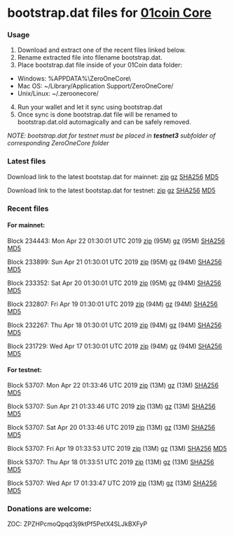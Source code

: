 # bootstrap.dat files for [01coin Core](https://01coin.io)

### Usage

1. Download and extract one of the recent files linked below.
2. Rename extracted file into filename bootstrap.dat.
3. Place bootstrap.dat file inside of your 01Coin data folder:
 - Windows: %APPDATA%\ZeroOneCore\
 - Mac OS: ~/Library/Application Support/ZeroOneCore/
 - Unix/Linux: ~/.zeroonecore/
4. Run your wallet and let it sync using bootstrap.dat
5. Once sync is done bootstrap.dat file will be renamed to bootstrap.dat.old automagically and can be safely removed.

_NOTE: bootstrap.dat for testnet must be placed in **testnet3** subfolder of corresponding ZeroOneCore folder_

### Latest files
Download link to the latest bootstap.dat for mainnet: [zip](https://files.01coin.io/mainnet/bootstrap.dat.zip) [gz](https://files.01coin.io/mainnet/bootstrap.dat.tar.gz) [SHA256](https://files.01coin.io/mainnet/sha256.txt) [MD5](https://files.01coin.io/mainnet/md5.txt)

Download link to the latest bootstap.dat for testnet: [zip](https://files.01coin.io/testnet/bootstrap.dat.zip) [gz](https://files.01coin.io/testnet/bootstrap.dat.tar.gz) [SHA256](https://files.01coin.io/testnet/sha256.txt) [MD5](https://files.01coin.io/testnet/md5.txt)

### Recent files

#### For mainnet:

Block 234443: Mon Apr 22 01:30:01 UTC 2019 [zip](https://files.01coin.io/mainnet/2019-04-22/bootstrap.dat.zip) (95M) [gz](https://files.01coin.io/mainnet/2019-04-22/bootstrap.dat.tar.gz) (95M) [SHA256](https://files.01coin.io/mainnet/2019-04-22/sha256.txt) [MD5](https://files.01coin.io/mainnet/2019-04-22/md5.txt)

Block 233899: Sun Apr 21 01:30:01 UTC 2019 [zip](https://files.01coin.io/mainnet/2019-04-21/bootstrap.dat.zip) (95M) [gz](https://files.01coin.io/mainnet/2019-04-21/bootstrap.dat.tar.gz) (94M) [SHA256](https://files.01coin.io/mainnet/2019-04-21/sha256.txt) [MD5](https://files.01coin.io/mainnet/2019-04-21/md5.txt)

Block 233352: Sat Apr 20 01:30:01 UTC 2019 [zip](https://files.01coin.io/mainnet/2019-04-20/bootstrap.dat.zip) (95M) [gz](https://files.01coin.io/mainnet/2019-04-20/bootstrap.dat.tar.gz) (94M) [SHA256](https://files.01coin.io/mainnet/2019-04-20/sha256.txt) [MD5](https://files.01coin.io/mainnet/2019-04-20/md5.txt)

Block 232807: Fri Apr 19 01:30:01 UTC 2019 [zip](https://files.01coin.io/mainnet/2019-04-19/bootstrap.dat.zip) (94M) [gz](https://files.01coin.io/mainnet/2019-04-19/bootstrap.dat.tar.gz) (94M) [SHA256](https://files.01coin.io/mainnet/2019-04-19/sha256.txt) [MD5](https://files.01coin.io/mainnet/2019-04-19/md5.txt)

Block 232267: Thu Apr 18 01:30:01 UTC 2019 [zip](https://files.01coin.io/mainnet/2019-04-18/bootstrap.dat.zip) (94M) [gz](https://files.01coin.io/mainnet/2019-04-18/bootstrap.dat.tar.gz) (94M) [SHA256](https://files.01coin.io/mainnet/2019-04-18/sha256.txt) [MD5](https://files.01coin.io/mainnet/2019-04-18/md5.txt)

Block 231729: Wed Apr 17 01:30:01 UTC 2019 [zip](https://files.01coin.io/mainnet/2019-04-17/bootstrap.dat.zip) (94M) [gz](https://files.01coin.io/mainnet/2019-04-17/bootstrap.dat.tar.gz) (94M) [SHA256](https://files.01coin.io/mainnet/2019-04-17/sha256.txt) [MD5](https://files.01coin.io/mainnet/2019-04-17/md5.txt)


#### For testnet:

Block 53707: Mon Apr 22 01:33:46 UTC 2019 [zip](https://files.01coin.io/testnet/2019-04-22/bootstrap.dat.zip) (13M) [gz](https://files.01coin.io/testnet/2019-04-22/bootstrap.dat.tar.gz) (13M) [SHA256](https://files.01coin.io/testnet/2019-04-22/sha256.txt) [MD5](https://files.01coin.io/testnet/2019-04-22/md5.txt)

Block 53707: Sun Apr 21 01:33:46 UTC 2019 [zip](https://files.01coin.io/testnet/2019-04-21/bootstrap.dat.zip) (13M) [gz](https://files.01coin.io/testnet/2019-04-21/bootstrap.dat.tar.gz) (13M) [SHA256](https://files.01coin.io/testnet/2019-04-21/sha256.txt) [MD5](https://files.01coin.io/testnet/2019-04-21/md5.txt)

Block 53707: Sat Apr 20 01:33:46 UTC 2019 [zip](https://files.01coin.io/testnet/2019-04-20/bootstrap.dat.zip) (13M) [gz](https://files.01coin.io/testnet/2019-04-20/bootstrap.dat.tar.gz) (13M) [SHA256](https://files.01coin.io/testnet/2019-04-20/sha256.txt) [MD5](https://files.01coin.io/testnet/2019-04-20/md5.txt)

Block 53707: Fri Apr 19 01:33:53 UTC 2019 [zip](https://files.01coin.io/testnet/2019-04-19/bootstrap.dat.zip) (13M) [gz](https://files.01coin.io/testnet/2019-04-19/bootstrap.dat.tar.gz) (13M) [SHA256](https://files.01coin.io/testnet/2019-04-19/sha256.txt) [MD5](https://files.01coin.io/testnet/2019-04-19/md5.txt)

Block 53707: Thu Apr 18 01:33:51 UTC 2019 [zip](https://files.01coin.io/testnet/2019-04-18/bootstrap.dat.zip) (13M) [gz](https://files.01coin.io/testnet/2019-04-18/bootstrap.dat.tar.gz) (13M) [SHA256](https://files.01coin.io/testnet/2019-04-18/sha256.txt) [MD5](https://files.01coin.io/testnet/2019-04-18/md5.txt)

Block 53707: Wed Apr 17 01:33:47 UTC 2019 [zip](https://files.01coin.io/testnet/2019-04-17/bootstrap.dat.zip) (13M) [gz](https://files.01coin.io/testnet/2019-04-17/bootstrap.dat.tar.gz) (13M) [SHA256](https://files.01coin.io/testnet/2019-04-17/sha256.txt) [MD5](https://files.01coin.io/testnet/2019-04-17/md5.txt)


### Donations are welcome:

ZOC: ZPZHPcmoQpqd3j9ktPf5PetX4SLJkBXFyP
